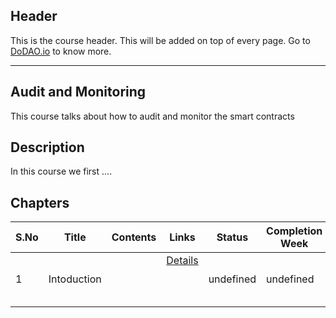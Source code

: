 ## Header
This is the course header. This will be added on top of every page. Go to [DoDAO.io](https://www.dodao.io) to know more.

 ---

 ## Audit and Monitoring
 This course talks about how to audit and monitor the smart contracts

 
 ## Description
 In this course we first ....
 
 ## Chapters
 
 | S.No        | Title       | Contents   | Links      | Status      | Completion Week |
 | ----------- | ----------- |----------- |----------- | ----------- | ----------- |
 | 1      | Intoduction | | [Details](generated/topics/intoduction.md) <br/>  <br/>  <br/>  <br/>  | undefined | undefined | 
